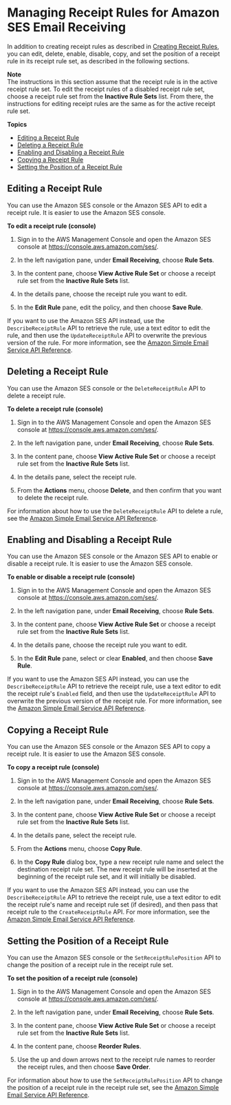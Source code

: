 # Managing Receipt Rules for Amazon SES Email Receiving<a name="receiving-email-managing-receipt-rules"></a>

In addition to creating receipt rules as described in [Creating Receipt Rules](receiving-email-receipt-rules.md), you can edit, delete, enable, disable, copy, and set the position of a receipt rule in its receipt rule set, as described in the following sections\.

**Note**  
The instructions in this section assume that the receipt rule is in the active receipt rule set\. To edit the receipt rules of a disabled receipt rule set, choose a receipt rule set from the **Inactive Rule Sets** list\. From there, the instructions for editing receipt rules are the same as for the active receipt rule set\.

**Topics**
+ [Editing a Receipt Rule](#receiving-email-managing-receipt-rules-edit)
+ [Deleting a Receipt Rule](#receiving-email-managing-receipt-rules-delete)
+ [Enabling and Disabling a Receipt Rule](#receiving-email-managing-receipt-rules-enable-disable)
+ [Copying a Receipt Rule](#receiving-email-managing-receipt-rules-copy)
+ [Setting the Position of a Receipt Rule](#receiving-email-managing-receipt-rules-set-position)

## Editing a Receipt Rule<a name="receiving-email-managing-receipt-rules-edit"></a>

You can use the Amazon SES console or the Amazon SES API to edit a receipt rule\. It is easier to use the Amazon SES console\. 

**To edit a receipt rule \(console\)**

1. Sign in to the AWS Management Console and open the Amazon SES console at [https://console\.aws\.amazon\.com/ses/](https://console.aws.amazon.com/ses/)\.

1. In the left navigation pane, under **Email Receiving**, choose **Rule Sets**\.

1. In the content pane, choose **View Active Rule Set** or choose a receipt rule set from the **Inactive Rule Sets** list\.

1. In the details pane, choose the receipt rule you want to edit\.

1. In the **Edit Rule** pane, edit the policy, and then choose **Save Rule**\.

If you want to use the Amazon SES API instead, use the `DescribeReceiptRule` API to retrieve the rule, use a text editor to edit the rule, and then use the `UpdateReceiptRule` API to overwrite the previous version of the rule\. For more information, see the [Amazon Simple Email Service API Reference](https://docs.aws.amazon.com/ses/latest/APIReference/API_UpdateReceiptRule.html)\.

## Deleting a Receipt Rule<a name="receiving-email-managing-receipt-rules-delete"></a>

You can use the Amazon SES console or the `DeleteReceiptRule` API to delete a receipt rule\.

**To delete a receipt rule \(console\)**

1. Sign in to the AWS Management Console and open the Amazon SES console at [https://console\.aws\.amazon\.com/ses/](https://console.aws.amazon.com/ses/)\.

1. In the left navigation pane, under **Email Receiving**, choose **Rule Sets**\.

1. In the content pane, choose **View Active Rule Set** or choose a receipt rule set from the **Inactive Rule Sets** list\.

1. In the details pane, select the receipt rule\.

1. From the **Actions** menu, choose **Delete**, and then confirm that you want to delete the receipt rule\.

For information about how to use the `DeleteReceiptRule` API to delete a rule, see the [Amazon Simple Email Service API Reference](https://docs.aws.amazon.com/ses/latest/APIReference/API_DeleteReceiptRule.html)\.

## Enabling and Disabling a Receipt Rule<a name="receiving-email-managing-receipt-rules-enable-disable"></a>

You can use the Amazon SES console or the Amazon SES API to enable or disable a receipt rule\. It is easier to use the Amazon SES console\.

**To enable or disable a receipt rule \(console\)**

1. Sign in to the AWS Management Console and open the Amazon SES console at [https://console\.aws\.amazon\.com/ses/](https://console.aws.amazon.com/ses/)\.

1. In the left navigation pane, under **Email Receiving**, choose **Rule Sets**\.

1. In the content pane, choose **View Active Rule Set** or choose a receipt rule set from the **Inactive Rule Sets** list\.

1. In the details pane, choose the receipt rule you want to edit\.

1. In the **Edit Rule** pane, select or clear **Enabled**, and then choose **Save Rule**\.

If you want to use the Amazon SES API instead, you can use the `DescribeReceiptRule` API to retrieve the receipt rule, use a text editor to edit the receipt rule's `Enabled` field, and then use the `UpdateReceiptRule` API to overwrite the previous version of the receipt rule\. For more information, see the [Amazon Simple Email Service API Reference](https://docs.aws.amazon.com/ses/latest/APIReference/API_UpdateReceiptRule.html)\.

## Copying a Receipt Rule<a name="receiving-email-managing-receipt-rules-copy"></a>

You can use the Amazon SES console or the Amazon SES API to copy a receipt rule\. It is easier to use the Amazon SES console\.

**To copy a receipt rule \(console\)**

1. Sign in to the AWS Management Console and open the Amazon SES console at [https://console\.aws\.amazon\.com/ses/](https://console.aws.amazon.com/ses/)\.

1. In the left navigation pane, under **Email Receiving**, choose **Rule Sets**\.

1. In the content pane, choose **View Active Rule Set** or choose a receipt rule set from the **Inactive Rule Sets** list\.

1. In the details pane, select the receipt rule\.

1. From the **Actions** menu, choose **Copy Rule**\.

1. In the **Copy Rule** dialog box, type a new receipt rule name and select the destination receipt rule set\. The new receipt rule will be inserted at the beginning of the receipt rule set, and it will initially be disabled\. 

If you want to use the Amazon SES API instead, you can use the `DescribeReceiptRule` API to retrieve the receipt rule, use a text editor to edit the receipt rule's name and receipt rule set \(if desired\), and then pass that receipt rule to the `CreateReceiptRule` API\. For more information, see the [Amazon Simple Email Service API Reference](https://docs.aws.amazon.com/ses/latest/APIReference/API_CreateReceiptRule.html)\. 

## Setting the Position of a Receipt Rule<a name="receiving-email-managing-receipt-rules-set-position"></a>

You can use the Amazon SES console or the `SetReceiptRulePosition` API to change the position of a receipt rule in the receipt rule set\.

**To set the position of a receipt rule \(console\)**

1. Sign in to the AWS Management Console and open the Amazon SES console at [https://console\.aws\.amazon\.com/ses/](https://console.aws.amazon.com/ses/)\.

1. In the left navigation pane, under **Email Receiving**, choose **Rule Sets**\.

1. In the content pane, choose **View Active Rule Set** or choose a receipt rule set from the **Inactive Rule Sets** list\.

1. In the content pane, choose **Reorder Rules**\.

1. Use the up and down arrows next to the receipt rule names to reorder the receipt rules, and then choose **Save Order**\.

For information about how to use the `SetReceiptRulePosition` API to change the position of a receipt rule in the receipt rule set, see the [Amazon Simple Email Service API Reference](https://docs.aws.amazon.com/ses/latest/APIReference/API_SetReceiptRulePosition.html)\.